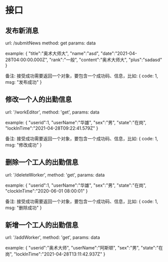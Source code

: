 # 接口

## 发布新消息

url: /submitNews
method: get
params: data

example: 
{
  "title":"奥术大师大",
  "name":"asd",
  "date":"2021-04-28T04:00:00.000Z",
  "rank":"一般",
  "content":"奥术大师大",
  "plus":"sadasd"
}

备注: 接受成功需要返回一个对象，要包含一个成功码、信息，比如:
{
  code: 1,
  msg: "发布成功"
}

## 修改一个人的出勤信息

url: '/workEditor',
method: 'get',
params: data

example:
{
  "userid":1,
  "userName":"华雄",
  "sex":"男",
  "state":"在岗",
  "lockInTime":"2021-04-28T09:22:41.579Z"
}

备注: 接受成功需要返回一个对象，要包含一个成功码、信息，比如:
{
  code: 1,
  msg: "修改成功"
}

## 删除一个工人的出勤信息

url: '/deleteWorker',
method: 'get',
params: data

example:
{
  "userid":1,
  "userName":"华雄",
  "sex":"男",
  "state":"在岗",
  "clockInTime":"2020-06-01 08:00:01"
}

备注: 接受成功需要返回一个对象，要包含一个成功码、信息，比如:
{
  code: 1,
  msg: "删除成功"
}

## 新增一个工人的出勤信息

url: '/addWorker',
method: 'get',
params: data

example:
{
  "userid":"奥术大师",
  "userName":"阿斯顿",
  "sex":"男",
  "state":"在岗",
  "lockInTime":"2021-04-28T13:11:42.937Z"
}
